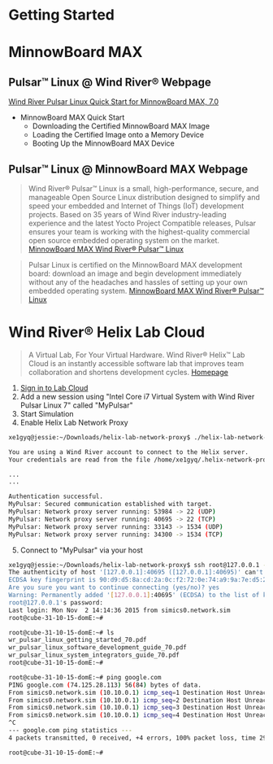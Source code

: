 # Getting Started


# MinnowBoard MAX


## Pulsar™ Linux @ Wind River® Webpage

[Wind River Pulsar Linux Quick Start for MinnowBoard MAX, 7.0](https://knowledge.windriver.com/en-us/000_Products/000/060/000/030/000_Wind_River_Pulsar_Linux_Quick_Start_for_MinnowBoard_MAX%2C_7.0)

- MinnowBoard MAX Quick Start
  - Downloading the Certified MinnowBoard MAX Image
  - Loading the Certified Image onto a Memory Device
  - Booting Up the MinnowBoard MAX Device

## Pulsar™ Linux @ MinnowBoard MAX Webpage

> Wind River® Pulsar™ Linux is a small, high-performance, secure, and manageable Open Source Linux distribution designed to simplify and speed your embedded and Internet of Things (IoT) development projects. Based on 35 years of Wind River industry-leading experience and the latest Yocto Project Compatible releases, Pulsar ensures your team is working with the highest-quality commercial open source embedded operating system on the market. [MinnowBoard MAX Wind River® Pulsar™ Linux](http://wiki.minnowboard.org/Wind_River_Pulsar_Linux)

> Pulsar Linux is certified on the MinnowBoard MAX development board: download an image and begin development immediately without any of the headaches and hassles of setting up your own embedded operating system. [MinnowBoard MAX Wind River® Pulsar™ Linux](http://wiki.minnowboard.org/Wind_River_Pulsar_Linux)

# Wind River® Helix Lab Cloud

> A Virtual Lab, For Your Virtual Hardware. Wind River® Helix™ Lab Cloud is an instantly accessible software lab that improves team collaboration and shortens development cycles. [Homepage](https://lab.cloud.windriver.com/)

1. [Sign in to Lab Cloud](https://lab.cloud.windriver.com/user/login/sso)
2. Add a new session using "Intel Core i7 Virtual System with Wind River Pulsar Linux 7" called "MyPulsar"
3. Start Simulation
4. Enable Helix Lab Network Proxy

```sh
xe1gyq@jessie:~/Downloads/helix-lab-network-proxy$ ./helix-lab-network-proxy.sh Helix Network Proxy v1.3.3

You are using a Wind River account to connect to the Helix server.
Your credentials are read from the file /home/xe1gyq/.helix-network-proxy.cred

...
...

Authentication successful.
MyPulsar: Secured communication established with target.
MyPulsar: Network proxy server running: 53984 -> 22 (UDP)
MyPulsar: Network proxy server running: 40695 -> 22 (TCP)
MyPulsar: Network proxy server running: 33143 -> 1534 (UDP)
MyPulsar: Network proxy server running: 34300 -> 1534 (TCP)
```

5. Connect to "MyPulsar" via your host

```sh
xe1gyq@jessie:~/Downloads/helix-lab-network-proxy$ ssh root@127.0.0.1 -p 40695
The authenticity of host '[127.0.0.1]:40695 ([127.0.0.1]:40695)' can't be established.
ECDSA key fingerprint is 90:d9:d5:8a:cd:2a:0c:f2:72:0e:74:a9:9a:7e:d5:22.
Are you sure you want to continue connecting (yes/no)? yes
Warning: Permanently added '[127.0.0.1]:40695' (ECDSA) to the list of known hosts.
root@127.0.0.1's password: 
Last login: Mon Nov  2 14:14:36 2015 from simics0.network.sim
root@cube-31-10-15-domE:~# 
```

```sh
root@cube-31-10-15-domE:~# ls
wr_pulsar_linux_getting_started_70.pdf
wr_pulsar_linux_software_development_guide_70.pdf
wr_pulsar_linux_system_integrators_guide_70.pdf
root@cube-31-10-15-domE:~# 
```

```sh
root@cube-31-10-15-domE:~# ping google.com
PING google.com (74.125.28.113) 56(84) bytes of data.
From simics0.network.sim (10.10.0.1) icmp_seq=1 Destination Host Unreachable
From simics0.network.sim (10.10.0.1) icmp_seq=2 Destination Host Unreachable
From simics0.network.sim (10.10.0.1) icmp_seq=3 Destination Host Unreachable
From simics0.network.sim (10.10.0.1) icmp_seq=4 Destination Host Unreachable
^C
--- google.com ping statistics ---
4 packets transmitted, 0 received, +4 errors, 100% packet loss, time 2999ms

root@cube-31-10-15-domE:~# 
```

